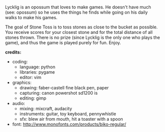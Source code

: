 Lycklig is an opossum that loves to make games. He doesn't have much (see: opossum) so he uses the things he finds while going on his daily walks to make his games. 

The goal of Stone Toss is to toss stones as close to the bucket as possible. You receive scores for your closest stone and for the total distance of all stones thrown. There is no prize (since Lycklig is the only one who plays the game), and thus the game is played purely for fun. Enjoy.

__credits:__
- coding:
    - language: python
    - libraries: pygame
    - editor: vim
- graphics:
    - drawing: faber-castell fine black pen, paper
    - capturing: canon powershot sd1200 is
    - editing: gimp
- audio: 
    - mixing: mixcraft, audacity
    - instruments: guitar, toy keyboard, pennywhistle
    - sfx: blew air from mouth, hit a toaster with a spoon
- font: http://www.monofonts.com/products/biko-regular/
